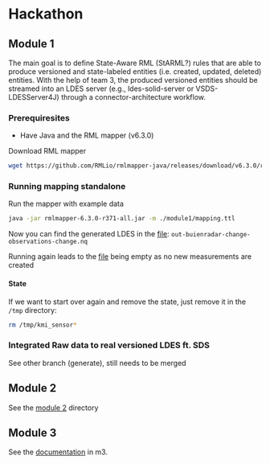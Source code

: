 # Hackathon

## Module 1

The main goal is to define State-Aware RML (StARML?) rules that are able to produce versioned and state-labeled entities (i.e. created, updated, deleted) entities.
With the help of team 3, the produced versioned entities should be streamed into an LDES server (e.g., ldes-solid-server or VSDS-LDESServer4J) through a connector-architecture workflow.

### Prerequiresites

* Have Java and the RML mapper (v6.3.0)

Download RML mapper

```sh
wget https://github.com/RMLio/rmlmapper-java/releases/download/v6.3.0/rmlmapper-6.3.0-r371-all.jar
```

### Running mapping standalone

Run the mapper with example data

```sh
java -jar rmlmapper-6.3.0-r371-all.jar -m ./module1/mapping.ttl
```

Now you can find the generated LDES in the [file](./out-buienradar-change-observations-change.nq): `out-buienradar-change-observations-change.nq`

Running again leads to the [file](./out-buienradar-change-observations-change.nq) being empty as no new measurements are created

#### State 

If we want to start over again and remove the state, just remove it in the `/tmp` directory:

```sh
rm /tmp/kmi_sensor*
```

### Integrated Raw data to real versioned LDES ft. SDS

See other branch (generate), still needs to be merged

## Module 2

See the [module 2](./module2) directory

## Module 3

See the [documentation](m3/README.md) in m3.	